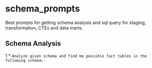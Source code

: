 # schema_prompts
Best prompts for getting schema analysis and sql query for staging, transformation, CTEs and data marts.

## Schema Analysis 

1 * `Analyze given schema and find me possible fact tables in the following schema:-`


